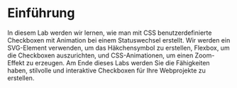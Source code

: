 # Einführung

In diesem Lab werden wir lernen, wie man mit CSS benutzerdefinierte Checkboxen mit Animation bei einem Statuswechsel erstellt. Wir werden ein SVG-Element verwenden, um das Häkchensymbol zu erstellen, Flexbox, um die Checkboxen auszurichten, und CSS-Animationen, um einen Zoom-Effekt zu erzeugen. Am Ende dieses Labs werden Sie die Fähigkeiten haben, stilvolle und interaktive Checkboxen für Ihre Webprojekte zu erstellen.
